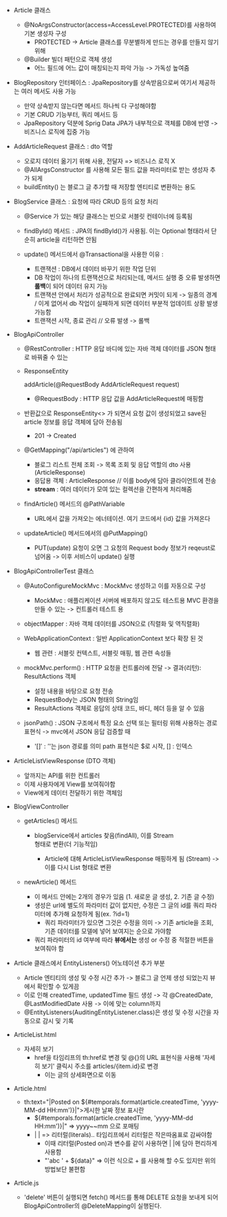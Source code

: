- Article 클래스
  - @NoArgsConstructor(access=AccessLevel.PROTECTED)를 사용하여 기본 생성자 구성
    - PROTECTED -> Article 클래스를 무분별하게 만드는 경우를 만들지 않기 위해
  - @Builder 빌더 패턴으로 객체 생성
    - 어느 필드에 어느 값이 매칭되는지 파악 가능 -> 가독성 높여줌

- BlogRepository 인터페이스 : JpaRepository를 상속받음으로써 여기서 제공하는 여러 메서도 사용 가능
  - 만약 상속받지 않는다면 메서드 하나씩 다 구성해야함
  - 기본 CRUD 기능부터, 쿼리 메서드 등
  - JpaRepository 덕분에 Sprig Data JPA가 내부적으로 객체를 DB에 반영 -> 비즈니스 로직에 집중 가능

- AddArticleRequest 클래스 : dto 역할
  - 오로지 데이터 옮기기 위해 사용, 전달자 => 비즈니스 로직 X
  - @AllArgsConstructor 를 사용해 모든 필드 값을 파라미터로 받는 생성자 추가 되게
  - buildEntity() 는 블로그 글 추가할 때 저장할 엔티티로 변환하는 용도

- BlogService 클래스 : 요청에 따라 CRUD 등의 요청 처리
  - @Service 가 있는 해당 클래스는 빈으로 서블릿 컨테이너에 등록됨
  - findById() 메서드 : JPA의 findById()가 사용됨. 이는 Optional 형태라서 단순히 article을 리턴하면 안됨

  - update() 메서드에서 @Transactional을 사용한 이유 :
    - 트랜잭션 : DB에서 데이터 바꾸기 위한 작업 단위
    - DB 작업이 하나의 트랜잭션으로 처리되는데, 메서드 실행 중 오류 발생하면 **롤백**이 되어 데이터 유지 가능
    - 트랜잭션 안에서 처리가 성공적으로 완료되면 커밋이 되게 -> 일종의 경계 / 이게 없어서 db 작업이 실패하게 되면 데이터 부분적 업데이트 상황 발생 가능함
    - 트랜잭션 시작, 종료 관리 // 오류 발생 -> 롤백
  
- BlogApiController
  - @RestController : HTTP 응답 바디에 있는 자바 객체 데이터를 JSON 형태로 바꿔줄 수 있는
  - ResponseEntity<Article> addArticle(@RequestBody AddArticleRequest request)
    - @RequestBody : HTTP 응답 값을 AddArticleRequest에 매핑함 
  - 반환값으로 ResponseEntity<> 가 되면서 요청 값이 생성되었고 save된 article 정보를 응답 객체에 담아 전송됨
    - 201 -> Created
  
  - @GetMapping("/api/articles") 에 관하여
    - 블로그 리스트 전체 조회 -> 목록 조회 및 응답 역할의 dto 사용(ArticleResponse)
    - 응답용 객체 : ArticleResponse // 이를 body에 담아 클라이언트에 전송
    - **stream** : 여러 데이터가 모여 있는 컬렉션을 간편하게 처리해줌
  
  - findArticle() 메서드의 @PathVariable
    - URL에서 값을 가져오는 에너테이션. 여기 코드에서 {id} 값을 가져온다

  - updateArticle() 메서드에서의 @PutMapping()
    - PUT(update) 요청이 오면 그 요청의 Request body 정보가 reqeust로 넘어옴 -> 이후 서비스이 update() 실행
  
- BlogApiControllerTest 클래스
  - @AutoConfigureMockMvc : MockMvc 생성하고 이를 자동으로 구성
    - MockMvc : 애플리케이션 서버에 배포하지 않고도 테스트용 MVC 환경을 만들 수 있는 -> 컨트롤러 테스트 용
  - objectMapper : 자바 객체 데이터를 JSON으로 (직렬화 및 역직렬화)
  - WebApplicationContext : 일반 ApplicationContext 보다 확장 된 것
    - 웹 관련 : 서블릿 컨텍스트, 서블릿 매핑, 웹 관련 속성들

  - mockMvc.perform() : HTTP 요청을 컨트롤러에 전달 -> 결과(리턴): ResultActions 객체
    - 설정 내용을 바탕으로 요청 전송
    - RequestBody는 JSON 형태의 String임
    - ResultActions 객체로 응답의 상태 코드, 바디, 헤더 등을 알 수 있음

  - jsonPath() : JSON 구조에서 특정 요소 선택 또는 필터링 위해 사용하는 경로 표현식 -> mvc에서 JSON 응답 검증할 때
    - '$[]' : '$'는 json 경로를 의미 path 표현식은 $로 시작, [] : 인덱스


- ArticleListViewResponse (DTO 객체)
  - 앞까지는 API를 위한 컨트롤러
  - 이제 사용자에게 View를 보여줘야함
  - View에게 데이터 전달하기 위한 객체임

- BlogViewController
  - getArticles() 메서드
    - blogService에서 articles 찾음(findAll), 이를 Stream<Article> 형태로 변환(더 기능적임)
      - Article에 대해 ArticleListViewResponse 매핑하게 됨 (Stream<ArticleListviewResponse>)
        -> 이를 다시 List 형태로 변환

  - newArticle() 메서드
    - 이 메서드 안에는 2개의 경우가 있음 (1. 새로운 글 생성, 2. 기존 글 수정)
    - 생성은 url에 별도의 파라미터 값이 없지만, 수정은 그 글의 id를 쿼리 파라미터에 추가해 요청하게 됨(ex. ?id=1)
      - 쿼리 파라미터가 있으면 그것은 수정을 의미 -> 기존 article을 조회, 기존 데이터를 모델에 넣어 보여지는 순으로 가야함
    - 쿼리 파라미터의 id 여부에 따라 **뷰에서는** 생성 or 수정 중 적절한 버튼을 보여줘야 함


- Article 클래스에서 EntityListeners() 어노테이션 추가 부분
  - Article 엔티티의 생성 및 수정 시간 추가 -> 블로그 글 언제 생성 되었는지 뷰에서 확인할 수 있게끔
  - 이로 인해 createdTime, updatedTime 필드 생성 -> 각 @CreatedDate, @LastModifiedDate 사용 -> 이에 맞는 column까지
  - @EntityListeners(AuditingEntityListener.class)은 생성 및 수정 시간을 자동으로 감시 및 기록

- ArticleList.html
  - <a th:href="@{/articles/{id}(id=${item.id})}"
    class="btn btn-primary">자세히 보기</a>
    - href을 타임리프의 th:href로 변경 및 @{}의 URL 표현식을 사용해 '자세히 보기' 클릭시 주소를 articles/{item.id}로 변경
      - 이는 글의 상세화면으로 이동

- Article.html
  - th:text="|Posted on
    ${#temporals.format(article.createdTime, 'yyyy-MM-dd HH:mm')}|">게시한 날짜 정보 표시란
    - ${#temporals.format(article.createdTime, 'yyyy-MM-dd HH:mm')}|"
      => yyyy~~mm 으로 포매팅
    - | |  => 리터럴(literals).. 타임리프에서 리터럴은 작은따옴표로 감싸야함
      - 이때 리터럴(Posted on)과 변수를 같이 사용하면 | |에 담아 편리하게 사용함
      - "'abc ' + ${data}" => 이런 식으로 + 를 사용해 할 수도 있지만 위의 방법보단 불편함

- Article.js
  - 'delete' 버튼이 실행되면 fetch() 메서드를 통해 DELETE 요청을 보내게 되어 BlogApiController의 @DeleteMapping이 실행된다.
